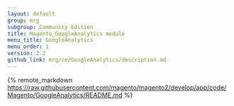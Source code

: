 ```yaml
---
layout: default
group: mrg
subgroup: Community Edition
title: Magento_GoogleAnalytics module
menu_title: GoogleAnalytics
menu_order: 1
version: 2.2
github_link: mrg/ce/GoogleAnalytics/description.md
---
```


{% remote_markdown https://raw.githubusercontent.com/magento/magento2/develop/app/code/Magento/GoogleAnalytics/README.md %}